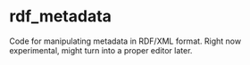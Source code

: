 rdf_metadata
============

Code for manipulating metadata in RDF/XML format. Right now experimental, might turn into a proper editor later.
